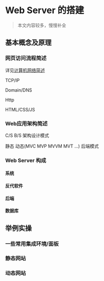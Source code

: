 # Web Server 的搭建

> 本文内容较多，慢慢补全

## 基本概念及原理

### 网页访问流程简述

详见[计算机网络简述](#)

TCP/IP 

Domain/DNS

Http

HTML/CSS/JS

### Web应用架构简述

C/S B/S 架构设计模式

静态 动态(MVC MVP MVVM MVT ...) 后端模式

### Web Server 构成

#### 系统

#### 反代软件

#### 后端

#### 数据库


## 举例实操

### 一些常用集成环境/面板

### 静态网站

### 动态网站